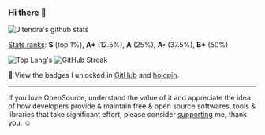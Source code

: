 ### Hi there 👋

![Jitendra's github stats](https://github-readme-stats.vercel.app/api?username=adhocore&show_icons=true&count_private=true&include_all_commits=true&hide=contribs&theme=transparent&cache_seconds=86400&v=1)

[Stats ranks](https://github.com/anuraghazra/github-readme-stats#github-stats-card): **S** (top 1%), **A+** (12.5%), **A** (25%), **A-** (37.5%), **B+** (50%)

![Top Lang's](https://github-readme-stats.vercel.app/api/top-langs/?username=adhocore&theme=transparent&layout=compact&langs_count=7)
![GitHub Streak](https://github-readme-streak-stats.herokuapp.com?user=adhocore&theme=transparent)

🔖 View the badges I unlocked in [GitHub](https://github.com/adhocore?tab=achievements) and [holopin](https://www.holopin.io/@adhocore#badges).

---
If you love OpenSource, understand the value of it and appreciate the idea of how developers provide & maintain free & open source softwares,
tools & libraries that take significant effort, please consider [supporting](https://github.com/sponsors/adhocore) me, thank you. ☺️

<!--
**adhocore/adhocore** is a ✨ _special_ ✨ repository because its `README.md` (this file) appears on your GitHub profile.

Here are some ideas to get you started:

- 🔭 I’m currently working on ...
- 🌱 I’m currently learning ...
- 👯 I’m looking to collaborate on ...
- 🤔 I’m looking for help with ...
- 💬 Ask me about ...
- 📫 How to reach me: ...
- 😄 Pronouns: ...
- ⚡ Fun fact: ...
-->
